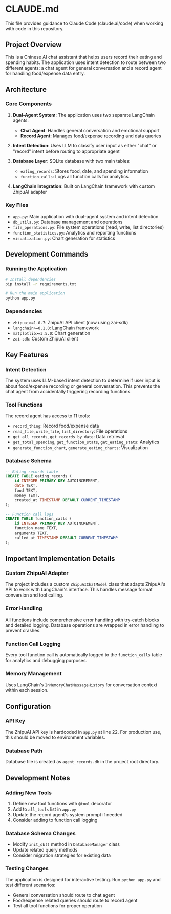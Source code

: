 # CLAUDE.md

This file provides guidance to Claude Code (claude.ai/code) when working with code in this repository.

## Project Overview

This is a Chinese AI chat assistant that helps users record their eating and spending habits. The application uses intent detection to route between two different agents: a chat agent for general conversation and a record agent for handling food/expense data entry.

## Architecture

### Core Components

1. **Dual-Agent System**: The application uses two separate LangChain agents:
   - **Chat Agent**: Handles general conversation and emotional support
   - **Record Agent**: Manages food/expense recording and data queries

2. **Intent Detection**: Uses LLM to classify user input as either "chat" or "record" intent before routing to appropriate agent

3. **Database Layer**: SQLite database with two main tables:
   - `eating_records`: Stores food, date, and spending information
   - `function_calls`: Logs all function calls for analytics

4. **LangChain Integration**: Built on LangChain framework with custom ZhipuAI adapter

### Key Files

- `app.py`: Main application with dual-agent system and intent detection
- `db_utils.py`: Database management and operations
- `file_operations.py`: File system operations (read, write, list directories)
- `function_statistics.py`: Analytics and reporting functions
- `visualization.py`: Chart generation for statistics

## Development Commands

### Running the Application
```bash
# Install dependencies
pip install -r requirements.txt

# Run the main application
python app.py
```

### Dependencies
- `zhipuai>=1.0.7`: ZhipuAI API client (now using zai-sdk)
- `langchain>=0.1.0`: LangChain framework
- `matplotlib>=3.5.0`: Chart generation
- `zai-sdk`: Custom ZhipuAI client

## Key Features

### Intent Detection
The system uses LLM-based intent detection to determine if user input is about food/expense recording or general conversation. This prevents the chat agent from accidentally triggering recording functions.

### Tool Functions
The record agent has access to 11 tools:
- `record_thing`: Record food/expense data
- `read_file`, `write_file`, `list_directory`: File operations
- `get_all_records`, `get_records_by_date`: Data retrieval
- `get_total_spending`, `get_function_stats`, `get_eating_stats`: Analytics
- `generate_function_chart`, `generate_eating_charts`: Visualization

### Database Schema
```sql
-- Eating records table
CREATE TABLE eating_records (
    id INTEGER PRIMARY KEY AUTOINCREMENT,
    date TEXT,
    food TEXT,
    money TEXT,
    created_at TIMESTAMP DEFAULT CURRENT_TIMESTAMP
);

-- Function call logs
CREATE TABLE function_calls (
    id INTEGER PRIMARY KEY AUTOINCREMENT,
    function_name TEXT,
    arguments TEXT,
    called_at TIMESTAMP DEFAULT CURRENT_TIMESTAMP
);
```

## Important Implementation Details

### Custom ZhipuAI Adapter
The project includes a custom `ZhipuAIChatModel` class that adapts ZhipuAI's API to work with LangChain's interface. This handles message format conversion and tool calling.

### Error Handling
All functions include comprehensive error handling with try-catch blocks and detailed logging. Database operations are wrapped in error handling to prevent crashes.

### Function Call Logging
Every tool function call is automatically logged to the `function_calls` table for analytics and debugging purposes.

### Memory Management
Uses LangChain's `InMemoryChatMessageHistory` for conversation context within each session.

## Configuration

### API Key
The ZhipuAI API key is hardcoded in `app.py` at line 22. For production use, this should be moved to environment variables.

### Database Path
Database file is created as `agent_records.db` in the project root directory.

## Development Notes

### Adding New Tools
1. Define new tool functions with `@tool` decorator
2. Add to `all_tools` list in `app.py`
3. Update the record agent's system prompt if needed
4. Consider adding to function call logging

### Database Schema Changes
- Modify `init_db()` method in `DatabaseManager` class
- Update related query methods
- Consider migration strategies for existing data

### Testing Changes
The application is designed for interactive testing. Run `python app.py` and test different scenarios:
- General conversation should route to chat agent
- Food/expense related queries should route to record agent
- Test all tool functions for proper operation